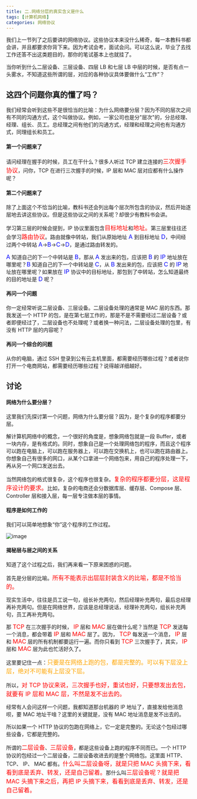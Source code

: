 ```yaml
---
title: 二.网络分层的真实含义是什么
tags: [计算机网络]
categories: 网络协议
---
```


<p>我们上一节列了之后要讲的网络协议。这些协议本来没什么稀奇，每一本教科书都会讲，并且都要求你背下来。因为考试会考，面试会问。可以这么说，毕业了去找工作还答不出这类题目的，那你的笔试基本上也就挂了。</p>
<p>当你听到什么二层设备、三层设备、四层 LB 和七层 LB 中层的时候，是否有点一头雾水，不知道这些所谓的层，对应的各种协议具体要做什么“工作”？</p>

<!--more-->

## 这四个问题你真的懂了吗？

我们经常会听到这些不是很恰当的比喻：为什么网络要分层？因为不同的层次之间有不同的沟通方式，这个叫做协议。例如，一家公司也是分"层次"的，分总经理、经理、组长、员工。总经理之间有他们的沟通方式，经理和经理之间也有沟通方式，同理组长和员工。

#### 第一个问题来了

请问经理在握手的时候，员工在干什么？很多人听过 TCP 建立连接的<font size = 3 color= red>三次握手协议</font>，问你，TCP 在进行三次握手的时候，IP 层和 MAC 层对应都有什么操作呢？

#### 第二个问题来了

除了上面这个不恰当的比喻，教科书还会列出每个层次所包含的协议，然后开始逐层地去讲这些协议。但是这些协议之间的关系呢？却很少有教科书会讲。

学习第三层的时候会提到，IP 协议里面包含<font size = 3 color= red>目标地址</font>和<font size = 3 color= red>地址。</font>第三层里往往还会学习<font size = 3 color= red>路由协议</font>。路由就像中转站，我们从原始地址 <font size = 3 color= blue>A</font> 到目标地址 <font size = 3 color= blue>D</font>，中间经过两个中转站 <font size = 3 color= blue>A</font>-&gt;<font size = 3 color= blue>B</font>-&gt;<font size = 3 color= blue>C</font>-&gt;<font size = 3 color= blue>D</font>，是通过路由转发的。

<font size = 3 color= blue>A</font> 知道自己的下一个中转站是 <font size = 3 color= blue>B</font>，那从 <font size = 3 color= blue>A</font> 发出来的包，应该把 <font size = 3 color= blue>B</font> 的 <font size = 3 color= blue>IP</font> 地址放在哪里呢？<font size = 3 color= blue>B</font> 知道自己的下一个中转站是 <font size = 3 color= blue>C</font>，从 <font size = 3 color= blue>B</font> 发出来的包，应该把 <font size = 3 color= blue>C</font> 的 <font size = 3 color= blue>IP</font> 地址放在哪里呢？如果放在 <font size = 3 color= blue>IP</font> 协议中的目标地址，那包到了中转站，怎么知道最终的目的地址是 <font size = 3 color= blue>D</font> 呢？

#### 再问一个问题

你一定经常听说二层设备、三层设备。二层设备处理的通常是 MAC 层的东西。那我发送一个 HTTP 的包，是在第七层工作的，那是不是不需要经过二层设备？或者即便经过了，二层设备也不处理呢？或者换一种问法，二层设备处理的包里，有没有 HTTP 层的内容呢？

#### 再问一个综合的问题

从你的电脑，通过 SSH 登录到公有云主机里面，都需要经历哪些过程？或者说你打开一个电商网站，都需要经历哪些过程？说得越详细越好。

## 讨论

#### 网络为什么要分层？

这里我们先探讨第一个问题，网络为什么要分层？因为，是个复杂的程序都要分层。

解计算机网络中的概念，一个很好的角度是，想象网络包就是一段 Buffer，或者一块内存，是有格式的。同时，想象自己是一个处理网络包的程序，而且这个程序可以跑在电脑上，可以跑在服务器上，可以跑在交换机上，也可以跑在路由器上。你想象自己有很多的网口，从某个口拿进一个网络包来，用自己的程序处理一下，再从另一个网口发送出去。

当然网络包的格式很复杂，这个程序也很复杂。<font size = 3 color= red>复杂的程序都要分层，这是程序设计的要求。</font>比如，复杂的电商还会分数据库层、缓存层、Compose 层、Controller 层和接入层，每一层专注做本层的事情。

#### 程序是如何工作的

我们可以简单地想象“你”这个程序的工作过程。

![image](https://static001.geekbang.org/resource/image/06/ea/06b355394f525c54f200d8a1af63ddea.jpg)

#### 揭秘层与层之间的关系

知道了这个过程之后，我们再来看一下原来困惑的问题。

首先是分层的比喻。<font size = 3 color = red>所有不能表示出层层封装含义的比喻，都是不恰当的。</font>

现实生活中，往往是员工说一句，组长补充两句，然后经理补充两句，最后总经理再补充两句。但是在网络世界，应该是总经理说话，经理补充两句，组长补充两句，员工再补充两句。

那 <font size = 3 color= red>TCP</font> 在三次握手的时候， <font size = 3 color= red>IP</font> 层和  <font size = 3 color= red>MAC</font> 层在做什么呢？当然是  <font size = 3 color= red>TCP</font> 发送每一个消息，都会带着  <font size = 3 color= red>IP</font> 层和  <font size = 3 color= red>MAC</font> 层了。因为， <font size = 3 color= red>TCP</font> 每发送一个消息， <font size = 3 color= red>IP</font> 层和  <font size = 3 color= red>MAC</font> 层的所有机制都要运行一遍。而你只看到  <font size = 3 color= red>TCP</font> 三次握手了，其实， <font size = 3 color= red>IP</font> 层和  <font size = 3 color= red>MAC</font> 层为此也忙活好久了。

这里要记住一点：<font size = 3 color= orange>只要是在网络上跑的包，都是完整的。可以有下层没上层，绝对不可能有上层没下层。</font>

所以，<font size = 3 color= red>对 TCP 协议来说，三次握手也好，重试也好，只要想发出去包，就要有 IP 层和 MAC 层，不然是发不出去的。</font>

经常有人会问这样一个问题，我都知道那台机器的 IP 地址了，直接发给他消息呗，要 MAC 地址干啥？这里的关键就是，没有 MAC 地址消息是发不出去的。

所以如果一个 HTTP 协议的包跑在网络上，它一定是完整的。无论这个包经过哪些设备，它都是完整的。

所谓的<font size = 3 color= red>二层设备</font>、<font size = 3 color= red>三层设备</font>，都是这些设备上跑的程序不同而已。一个 HTTP 协议的包经过一个二层设备，二层设备收进去的是整个网络包。这里面 HTTP、TCP、 IP、 MAC 都有。<font size = 3 color= red>什么叫二层设备呀，就是只把 MAC 头摘下来，看看到底是丢弃、转发，还是自己留着。</font>那什么叫<font size = 3 color= red>三层设备呢？就是把 MAC 头摘下来之后，再把 IP 头摘下来，看看到底是丢弃、转发，还是自己留着。</font>